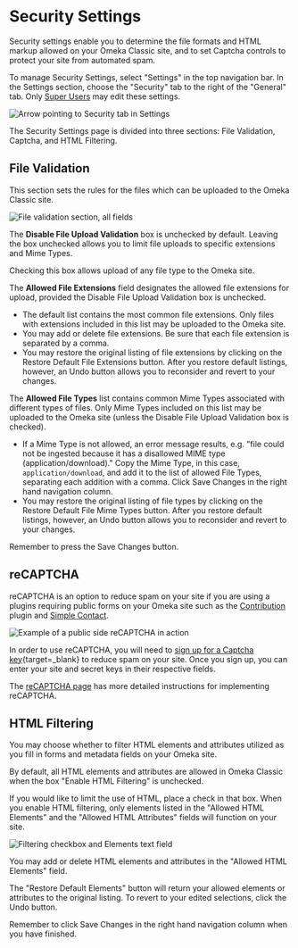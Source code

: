 # Security Settings

Security settings enable you to determine the file formats and HTML markup allowed on your Omeka Classic site, and to set Captcha controls to protect your site from automated spam.

To manage Security Settings, select "Settings" in the top navigation bar. In the Settings section, choose the "Security" tab to the right of the "General" tab. Only [Super Users](../Users.md) may edit these settings.

![Arrow pointing to Security tab in Settings](../../doc_files/Securitynav2.png)

The Security Settings page is divided into three sections: File Validation, Captcha, and HTML Filtering.

File Validation
-------------------------------
This section sets the rules for the files which can be uploaded to the Omeka Classic site. 

![File validation section, all fields](../../doc_files/securityFile.png "File validation section, all fields")

The **Disable File Upload Validation** box is unchecked by default. Leaving the box unchecked allows you to limit file uploads to specific extensions and Mime Types.

Checking this box allows upload of any file type to the Omeka site.

The **Allowed File Extensions** field designates the allowed file extensions for upload, provided the Disable File Upload Validation box is unchecked. 

-   The default list contains the most common file extensions. Only files with extensions included in this list may be uploaded to the Omeka site.
-   You may add or delete file extensions. Be sure that each file extension is separated by a comma.
-   You may restore the original listing of file extensions by clicking on the Restore Default File Extensions button. After you restore default listings, however, an Undo button allows you to reconsider and revert to your changes.

The **Allowed File Types** list contains common Mime Types associated with different types of files. Only Mime Types included on this list may be uploaded to the Omeka site (unless the Disable File Upload Validation box is checked).

-   If a Mime Type is not allowed, an error message results, e.g. "file could not be ingested because it has a disallowed MIME type (application/download)." Copy the Mime Type, in this case, `application/download`, and add it to the list of allowed File Types, separating each addition with a comma. Click Save Changes in the right hand navigation column.
-   You may restore the original listing of file types by clicking on the Restore Default File Mime Types button. After you restore default listings, however, an Undo button allows you to reconsider and revert to your changes.

Remember to press the Save Changes button.

reCAPTCHA
-----------------------------------------------------
reCAPTCHA is an option to reduce spam on your site if you are using a plugins requiring public forms on your Omeka site such as the [Contribution](../../Plugins/Contribution.md) plugin and [Simple Contact](../../Plugins/SimpleContactForm.md). 

![Example of a public side reCAPTCHA in action](../../doc_files/Captcha.png "Example of a public side reCAPTCHA in action")

In order to use reCAPTCHA, you will need to [sign up for a Captcha key](http://www.google.com/recaptcha){target=_blank} to reduce spam on your site. Once you sign up, you can enter your site and secret keys in their respective fields. 

The [reCAPTCHA page](ReCaptcha.md) has more detailed instructions for implementing reCAPTCHA.


HTML Filtering
---------------------------------------------------------------

You may choose whether to filter HTML elements and attributes utilized as you fill in forms and metadata fields on your Omeka site.

By default, all HTML elements and attributes are allowed in Omeka Classic when the box "Enable HTML Filtering" is unchecked.

If you would like to limit the use of HTML, place a check in that box. When you enable HTML filtering, only elements listed in the "Allowed HTML Elements" and the "Allowed HTML Attributes" fields will function on your site.

![Filtering checkbox and Elements text field](../../doc_files/Securityallelements.png "Filtering checkbox and Elements text field")

You may add or delete HTML elements and attributes in the "Allowed HTML Elements" field.

The "Restore Default Elements" button will return your allowed elements or attributes to the original listing. To revert to your edited selections, click the Undo button.

Remember to click Save Changes in the right hand navigation column when you have finished.

